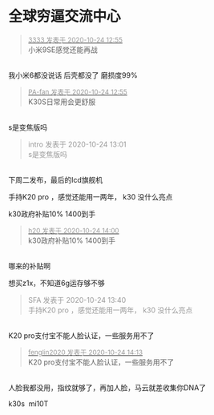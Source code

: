 # 全球穷逼交流中心


<div class="quote"><blockquote><font size="2"><a href="https://www.hostloc.com/forum.php?mod=redirect&amp;goto=findpost&amp;pid=9345361&amp;ptid=757939" target="_blank"><font color="#999999">3333 发表于 2020-10-24 12:55</font></a></font><br />
小米9SE感觉还能再战</blockquote></div><br />
我小米6都没说话 后壳都没了 磨损度99%

<div class="quote"><blockquote><font size="2"><a href="https://www.hostloc.com/forum.php?mod=redirect&amp;goto=findpost&amp;pid=9345363&amp;ptid=757939" target="_blank"><font color="#999999">PA-fan 发表于 2020-10-24 12:55</font></a></font><br />
K30S日常用会更舒服</blockquote></div><br />
s是变焦版吗<img src="static/image/smiley/yct/013.gif" smilieid="43" border="0" alt="" />

<div class="quote"><blockquote><font color="#999999">intro 发表于 2020-10-24 13:01</font><br />
<font color="#999999">s是变焦版吗</font></blockquote></div><br />
下周二发布，最后的lcd旗舰机

手持K20 pro ，感觉还能用一两年， k30 没什么亮点<img id="aimg_y4Tlu" onclick="zoom(this, this.src, 0, 0, 0)" class="zoom" src="https://cdn.jsdelivr.net/gh/hishis/forum-master/public/images/patch.gif" onmouseover="img_onmouseoverfunc(this)" onload="thumbImg(this)" border="0" alt="" />

k30政府补贴10% 1400到手<img src="static/image/smiley/default/lol.gif" smilieid="12" border="0" alt="" />

<div class="quote"><blockquote><font size="2"><a href="https://www.hostloc.com/forum.php?mod=redirect&amp;goto=findpost&amp;pid=9345682&amp;ptid=757939" target="_blank"><font color="#999999">h20 发表于 2020-10-24 14:00</font></a></font><br />
k30政府补贴10% 1400到手</blockquote></div><br />
哪来的补贴啊

想买z1x，不知道6g运存够不够

<div class="quote"><blockquote><font color="#999999">SFA 发表于 2020-10-24 13:40</font><br />
<font color="#999999">手持K20 pro ，感觉还能用一两年， k30 没什么亮点</font></blockquote></div><br />
K20 pro支付宝不能人脸认证，一些服务用不了

<div class="quote"><blockquote><font size="2"><a href="https://www.hostloc.com/forum.php?mod=redirect&amp;goto=findpost&amp;pid=9345754&amp;ptid=757939" target="_blank"><font color="#999999">fenglin2020 发表于 2020-10-24 14:13</font></a></font><br />
K20 pro支付宝不能人脸认证，一些服务用不了</blockquote></div><br />
人脸我都没用，指纹就够了，再加人脸，马云就差收集你DNA了<img id="aimg_HWnK9" onclick="zoom(this, this.src, 0, 0, 0)" class="zoom" src="https://cdn.jsdelivr.net/gh/hishis/forum-master/public/images/patch.gif" onmouseover="img_onmouseoverfunc(this)" onload="thumbImg(this)" border="0" alt="" />

k30s&nbsp;&nbsp;mi10T<img id="aimg_gcrC7" onclick="zoom(this, this.src, 0, 0, 0)" class="zoom" src="https://cdn.jsdelivr.net/gh/hishis/forum-master/public/images/patch.gif" onmouseover="img_onmouseoverfunc(this)" onload="thumbImg(this)" border="0" alt="" />
